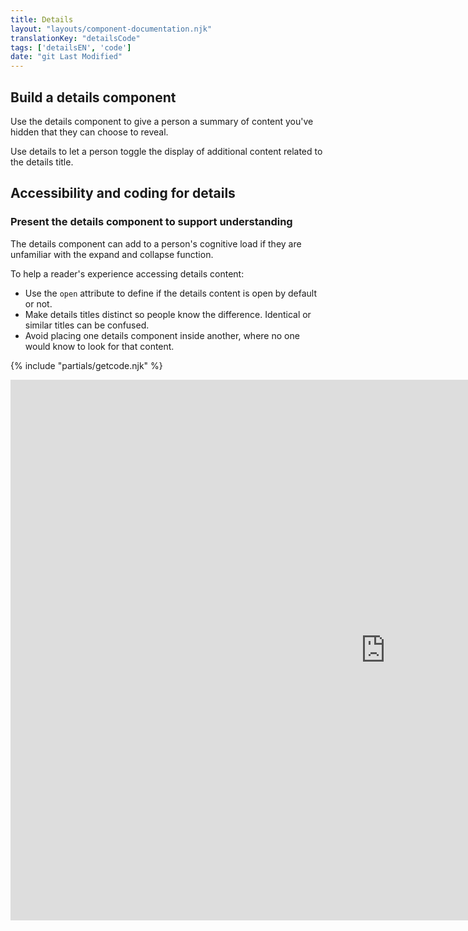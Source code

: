 ```yaml
---
title: Details
layout: "layouts/component-documentation.njk"
translationKey: "detailsCode"
tags: ['detailsEN', 'code']
date: "git Last Modified"
---
```


## Build a details component

Use the details component to give a person a summary of content you've hidden that they can choose to reveal.

Use details to let a person toggle the display of additional content related to the details title.

## Accessibility and coding for details

### Present the details component to support understanding

The details component can add to a person's cognitive load if they are unfamiliar with the expand and collapse function.

To help a reader's experience accessing details content:

- Use the `open` attribute to define if the details content is open by default or not.
- Make details titles distinct so people know the difference. Identical or similar titles can be confused.
- Avoid placing one details component inside another, where no one would know to look for that content.

{% include "partials/getcode.njk" %}

<iframe
  title="Overview of gcds-details properties and events."
  src="https://cds-snc.github.io/gcds-components/iframe.html?viewMode=docs&singleStory=true&id=components-details--default"
  width="1200"
  height="865"
  style="display: block; margin: 0 auto;"
  frameBorder="0"
></iframe>
